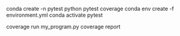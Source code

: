 conda create -n pytest python pytest coverage
conda env create -f environment.yml
conda activate pytest

coverage run my_program.py
coverage report